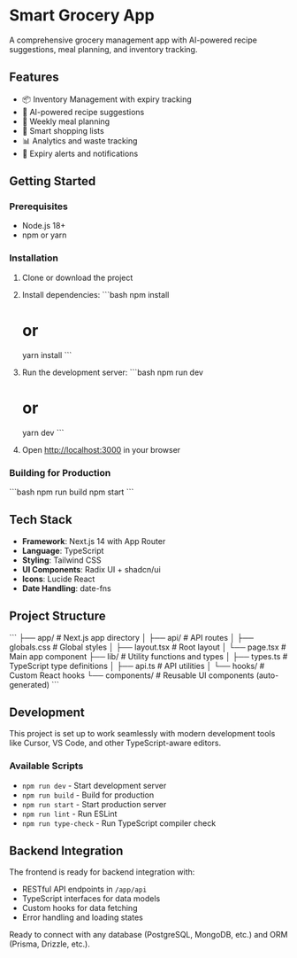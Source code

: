 # Smart Grocery App

A comprehensive grocery management app with AI-powered recipe suggestions, meal planning, and inventory tracking.

## Features

- 📦 Inventory Management with expiry tracking
- 🤖 AI-powered recipe suggestions
- 📅 Weekly meal planning
- 🛒 Smart shopping lists
- 📊 Analytics and waste tracking
- 🔔 Expiry alerts and notifications

## Getting Started

### Prerequisites

- Node.js 18+ 
- npm or yarn

### Installation

1. Clone or download the project
2. Install dependencies:
   \`\`\`bash
   npm install
   # or
   yarn install
   \`\`\`

3. Run the development server:
   \`\`\`bash
   npm run dev
   # or
   yarn dev
   \`\`\`

4. Open [http://localhost:3000](http://localhost:3000) in your browser

### Building for Production

\`\`\`bash
npm run build
npm start
\`\`\`

## Tech Stack

- **Framework**: Next.js 14 with App Router
- **Language**: TypeScript
- **Styling**: Tailwind CSS
- **UI Components**: Radix UI + shadcn/ui
- **Icons**: Lucide React
- **Date Handling**: date-fns

## Project Structure

\`\`\`
├── app/                 # Next.js app directory
│   ├── api/            # API routes
│   ├── globals.css     # Global styles
│   ├── layout.tsx      # Root layout
│   └── page.tsx        # Main app component
├── lib/                # Utility functions and types
│   ├── types.ts        # TypeScript type definitions
│   ├── api.ts          # API utilities
│   └── hooks/          # Custom React hooks
└── components/         # Reusable UI components (auto-generated)
\`\`\`

## Development

This project is set up to work seamlessly with modern development tools like Cursor, VS Code, and other TypeScript-aware editors.

### Available Scripts

- `npm run dev` - Start development server
- `npm run build` - Build for production
- `npm run start` - Start production server
- `npm run lint` - Run ESLint
- `npm run type-check` - Run TypeScript compiler check

## Backend Integration

The frontend is ready for backend integration with:
- RESTful API endpoints in `/app/api`
- TypeScript interfaces for data models
- Custom hooks for data fetching
- Error handling and loading states

Ready to connect with any database (PostgreSQL, MongoDB, etc.) and ORM (Prisma, Drizzle, etc.).
